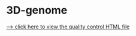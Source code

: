 # 3D-genome


[--> click here to view the quality control HTML file](https://htmlpreview.github.io/?https://github.com/ioneliabuzatu/3D-genome/blob/main/multiqc_report.html)
